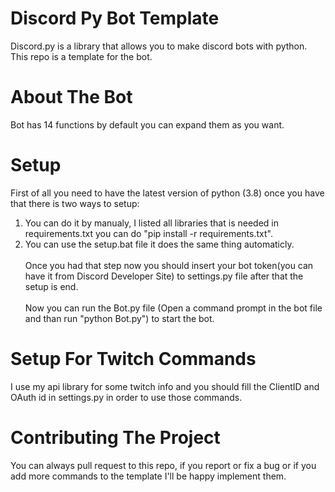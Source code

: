 # Discord Py Bot Template
Discord.py is a library that allows you to make discord bots with python. This repo is a template for the bot.

# About The Bot
Bot has 14 functions by default you can expand them as you want.

# Setup
First of all you need to have the latest version of python (3.8) once you have that there is two ways to setup: <br />
1) You can do it by manualy, I listed all libraries that is needed in requirements.txt you can do "pip install -r requirements.txt".  <br />
2) You can use the setup.bat file it does the same thing automaticly. <br /> <br />
Once you had that step now you should insert your bot token(you can have it from Discord Developer Site) to settings.py file after that the setup is end. <br /> <br />
Now you can run the Bot.py file (Open a command prompt in the bot file and than run "python Bot.py") to start the bot. <br />

# Setup For Twitch Commands
I use my api library for some twitch info and you should fill the ClientID and OAuth id in settings.py in order to use those commands.

# Contributing The Project
You can always pull request to this repo, if you report or fix a bug or if you add more commands to the template I'll be happy implement them.


